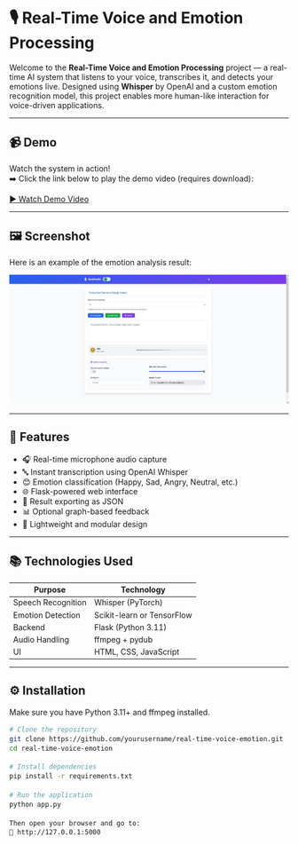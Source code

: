 # 🎙️ Real-Time Voice and Emotion Processing

Welcome to the **Real-Time Voice and Emotion Processing** project — a real-time AI system that listens to your voice, transcribes it, and detects your emotions live. Designed using **Whisper** by OpenAI and a custom emotion recognition model, this project enables more human-like interaction for voice-driven applications.

---

## 📹 Demo

Watch the system in action!  
➡️ Click the link below to play the demo video (requires download):

[▶️ Watch Demo Video](video.mp4)

---

## 🖼️ Screenshot

Here is an example of the emotion analysis result:

![Emotion Result](emotion_result.jpg)

---

## 🚀 Features

- 🎧 Real-time microphone audio capture
- 🔤 Instant transcription using OpenAI Whisper
- 😊 Emotion classification (Happy, Sad, Angry, Neutral, etc.)
- 🌐 Flask-powered web interface
- 📁 Result exporting as JSON
- 📊 Optional graph-based feedback
- 🧩 Lightweight and modular design

---

## 📚 Technologies Used

| Purpose              | Technology                      |
|----------------------|----------------------------------|
| Speech Recognition   | Whisper (PyTorch)                |
| Emotion Detection    | Scikit-learn or TensorFlow       |
| Backend              | Flask (Python 3.11)              |
| Audio Handling       | ffmpeg + pydub                   |
| UI                   | HTML, CSS, JavaScript            |

---

## ⚙️ Installation

Make sure you have Python 3.11+ and ffmpeg installed.

```bash
# Clone the repository
git clone https://github.com/yourusername/real-time-voice-emotion.git
cd real-time-voice-emotion

# Install dependencies
pip install -r requirements.txt

# Run the application
python app.py

Then open your browser and go to:
📍 http://127.0.0.1:5000
